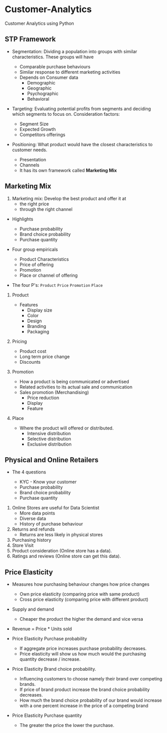 # Customer-Analytics

Customer Analytics using Python

## STP Framework

- Segmentation: Dividing a population into groups with similar characteristics. These groups will have
    - Comparable purchase behaviours
    - Similar response to different marketing activities
    - Depends on Consumer data
        - Demographic
        - Geographic
        - Psychographic
        - Behavioral

- Targeting: Evaluating potential profits from segments and deciding which segments to focus on. Consideration factors:
    - Segment Size
    - Expected Growth
    - Competitors offerings

- Positioning: What product would have the closest characteristics to customer needs.
    - Presentation
    - Channels
    - It has its own framework called <b>Marketing Mix</b>


## Marketing Mix

1. Marketing mix: Develop the best product and offer it at
    - the right price
    - through the right channel

- Highlights
    - Purchase probability
    - Brand choice probability
    - Purchase quantity

- Four group empiricals
    - Product Characteristics
    - Price of offering
    - Promotion
    - Place or channel of offering

- The four P's: ```Product``` ```Price``` ```Promotion``` ```Place```

1. Product
    - Features
        - Display size
        - Color
        - Design
        - Branding
        - Packaging

2. Pricing
    - Product cost
    - Long term price change
    - Discounts

3. Promotion
    - How a product is being communicated or advertised
    - Related activities to its actual sale and communication
    - Sales promotion (Merchandising)
        - Price reduction
        - Display
        - Feature    

4. Place
    - Where the product will offered or distributed.
        - Intensive distribution
        - Selective distribution
        - Exclusive distribution


## Physical and Online Retailers

- The 4 questions

    - KYC - Know your customer
    - Purchase probability
    - Brand choice probability
    - Purchase quantity

1. Online Stores are useful for Data Scientist
    - More data points
    - Diverse data
    - History of purchase behaviour
2. Returns and refunds
    - Returns are less likely in physical stores
3. Purchasing history
4. Store Visit
5. Product consideration (Online store has a data).
6. Ratings and reviews (Online store can get this data).

## Price Elasticity

- Measures how purchasing behaviour changes how price changes
    - Own price elasticity (comparing price with same product)
    - Cross price elasticity (comparing price with different product)
- Supply and demand
    - Cheaper the product the higher the demand and vice versa
- Revenue = Price * Units sold

- Price Elasticity Purchase probability
    - If aggregate price increases purchase probability decreases.
    - Price elasticity will show us how much would the purchasing quantity decrease / increase.
- Price Elasticity Brand choice probability.
    - Influencing customers to choose namely their brand over competing brands.
    - If price of brand product increase the brand choice probability decreases.
    - How much the brand choice probability of our brand would increase with a one percent increase in the price of a competing brand
- Price Elasticity Purchase quantity
    - The greater the price the lower the purchase.
